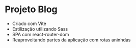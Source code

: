 # Projeto Blog

- Criado com Vite
- Estilização utilizando Sass
- SPA com react-router-dom 
- Reaproveitando partes da aplicação com rotas aninhdas

